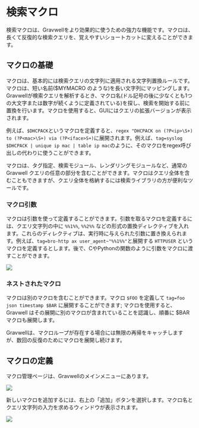 # 検索マクロ

検索マクロは、Gravwellをより効果的に使うための強力な機能です。マクロは、長くて反復的な検索クエリを、覚えやすいショートカットに変えることができます。

## マクロの基礎

マクロは、基本的には検索クエリの文字列に適用される文字列置換ルールです。マクロは、短い名前($MYMACRO のような)を長い文字列にマッピングします。Gravwellが検索クエリを解析するとき、マクロ名(ドル記号の後に少なくとも1つの大文字または数字が続くように定義されている)を探し、検索を開始する前に置換を行います。マクロを使用すると、GUIにはクエリの拡張バージョンが表示されます。

例えば、`$DHCPACK`というマクロを定義すると、`regex "DHCPACK on (?P<ip>\S+) to (?P<mac>\S+) via (?P<iface>S+)`に展開されます。例えば、`tag=syslog $DHCPACK | unique ip mac | table ip mac`のように、そのマクロをregex呼び出しの代わりに使うことができます。

マクロは、タグ指定、検索モジュール、レンダリングモジュールなど、通常の Gravwell クエリの任意の部分を含むことができます。マクロはクエリ全体を含むこともできますが、クエリ全体を格納するには検索ライブラリの方が便利なツールです。

### マクロ引数

マクロは引数を使って定義することができます。引数を取るマクロを定義するには、クエリ文字列の中に `%%1%%`, `%%2%%` などの形式の置換ディレクティブを入れます。これらのディレクティブは、実行時に与えられた引数に置き換えられます。例えば、`tag=bro-http ax user_agent~"%%1%%"`と展開する `HTTPUSER` というマクロを定義するとします。後で、CやPythonの関数のように引数をマクロに渡すことができます。

![](macro-args.png)

### ネストされたマクロ

マクロは別のマクロを含むことができます。マクロ `$FOO` を定義して `tag=foo json timestamp $BAR` に展開することができます; マクロを使用すると、Gravwell はその展開に別のマクロが含まれていることを認識し、順番に $BAR マクロも展開します。

Gravwellは、マクロループが存在する場合には無限の再帰をキャッチしますが、数回の反復のためにマクロを展開し続けます。

## マクロの定義

マクロ管理ページは、Gravwellのメインメニューにあります。

![](macro-page.png)

新しいマクロを追加するには、右上の「追加」ボタンを選択します。マクロ名とクエリ文字列の入力を求めるウィンドウが表示されます。

![](macro-dhcpack.png)
